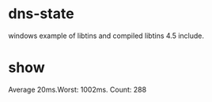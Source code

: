 # dns-state
windows example of libtins and compiled libtins 4.5 include.

# show

Average 20ms.Worst: 1002ms. Count: 288
